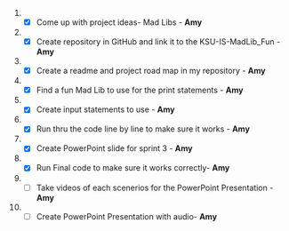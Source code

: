 1. - [X]  Come up with project ideas- Mad Libs - **Amy**
2. - [X]  Create repository in GitHub and link it to the KSU-IS-MadLib_Fun - **Amy**  
3. - [X]  Create a readme and project road map in my repository - **Amy**
4. - [X]  Find a fun Mad Lib to use for the print statements - **Amy**
5. - [X]  Create input statements to use - **Amy**
6. - [X]  Run thru the code line by line to make sure it works - **Amy**
7. - [X]  Create PowerPoint slide for sprint 3 - **Amy**
8. - [X]  Run Final code to make sure it works correctly- **Amy**
9. - [ ]  Take videos of each scenerios for the PowerPoint Presentation - **Amy**
10. - [ ]  Create PowerPoint Presentation with audio- **Amy**
